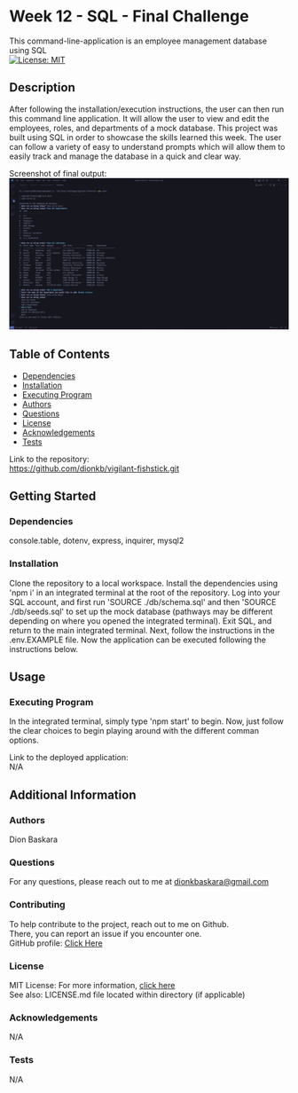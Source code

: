 # Week 12 - SQL - Final Challenge

  This command-line-application is an employee management database using SQL  
  [![License: MIT](https://img.shields.io/badge/License-MIT-yellow.svg)](https://opensource.org/licenses/MIT)

  ## Description

  After following the installation/execution instructions, the user can then run this command line application. It will allow the user to view and edit the employees, roles, and departments of a mock database. This project was built using SQL in order to showcase the skills learned this week. The user can follow a variety of easy to understand prompts which will allow them to easily track and manage the database in a quick and clear way.

  Screenshot of final output:  
  ![screenshot or gif](assets/screenshot.jpg)

  ## Table of Contents
  * [Dependencies](#dependencies)
  * [Installation](#installation)
  * [Executing Program](#execution)
  * [Authors](#authors)
  * [Questions](#questions)
  * [License](#license)
  * [Acknowledgements](#acknowledgements)
  * [Tests](#tests)

  Link to the repository:  
  https://github.com/dionkb/vigilant-fishstick.git

  ## Getting Started

  ### Dependencies
  console.table, dotenv, express, inquirer, mysql2

  ### Installation
  Clone the repository to a local workspace. Install the dependencies using 'npm i' in an integrated terminal at the root of the repository. Log into your SQL account, and first run 'SOURCE ./db/schema.sql' and then 'SOURCE ./db/seeds.sql' to set up the mock database (pathways may be different depending on where you opened the integrated terminal). Exit SQL, and return to the main integrated terminal. Next, follow the instructions in the .env.EXAMPLE file. Now the application can be executed following the instructions below.

  ## Usage

  ### Executing Program
  In the integrated terminal, simply type 'npm start' to begin. Now, just follow the clear choices to begin playing around with the different comman options.
  
  Link to the deployed application:  
  N/A

  ## Additional Information

  ### Authors
  Dion Baskara

  ### Questions
  For any questions, please reach out to me at dionkbaskara@gmail.com

  ### Contributing
  To help contribute to the project, reach out to me on Github.  
  There, you can report an issue if you encounter one.  
  GitHub profile: <a href="https://github.com/dionkb">Click Here</a>

  ### License  
  MIT License: For more information,  <a href="https://opensource.org/license/mit/">click here</a>  
  See also: LICENSE.md file located within directory (if applicable) 

  ### Acknowledgements
  N/A

  ### Tests
  N/A
  
